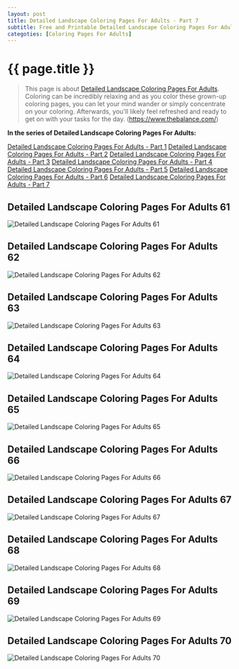 ```yaml
---
layout: post
title: Detailed Landscape Coloring Pages For Adults - Part 7
subtitle: Free and Printable Detailed Landscape Coloring Pages For Adults - Part 7
categoties: [Coloring Pages For Adults]
---
```

{{ page.title }}
================
> This page is about [Detailed Landscape Coloring Pages For Adults](https://hoanghabelle.github.io/). Coloring can be incredibly relaxing and as you color these grown-up coloring pages, you can let your mind wander or simply concentrate on your coloring. Afterwards, you'll likely feel refreshed and ready to get on with your tasks for the day. (https://www.thebalance.com/)

**In the series of Detailed Landscape Coloring Pages For Adults:**

[Detailed Landscape Coloring Pages For Adults - Part 1](https://hoanghabelle.github.io/2017/11/09/Detailed-Landscape-Coloring-Pages-For-Adults-part-1.html)
[Detailed Landscape Coloring Pages For Adults - Part 2](https://hoanghabelle.github.io/2017/11/09/Detailed-Landscape-Coloring-Pages-For-Adults-part-2.html)
[Detailed Landscape Coloring Pages For Adults - Part 3](https://hoanghabelle.github.io/2017/11/09/Detailed-Landscape-Coloring-Pages-For-Adults-part-3.html)
[Detailed Landscape Coloring Pages For Adults - Part 4](https://hoanghabelle.github.io/2017/11/09/Detailed-Landscape-Coloring-Pages-For-Adults-part-4.html)
[Detailed Landscape Coloring Pages For Adults - Part 5](https://hoanghabelle.github.io/2017/11/09/Detailed-Landscape-Coloring-Pages-For-Adults-part-5.html)
[Detailed Landscape Coloring Pages For Adults - Part 6](https://hoanghabelle.github.io/2017/11/09/Detailed-Landscape-Coloring-Pages-For-Adults-part-6.html)
[Detailed Landscape Coloring Pages For Adults - Part 7](https://hoanghabelle.github.io/2017/11/09/Detailed-Landscape-Coloring-Pages-For-Adults-part-7.html)
## Detailed Landscape Coloring Pages For Adults 61
![Detailed Landscape Coloring Pages For Adults 61](https://hoanghabelle.github.io/img/Detailed-Landscape-Coloring-Pages-For-Adults%20(61).jpg "Detailed Landscape Coloring Pages For Adults 61")

## Detailed Landscape Coloring Pages For Adults 62
![Detailed Landscape Coloring Pages For Adults 62](https://hoanghabelle.github.io/img/Detailed-Landscape-Coloring-Pages-For-Adults%20(62).jpg "Detailed Landscape Coloring Pages For Adults 62")

## Detailed Landscape Coloring Pages For Adults 63
![Detailed Landscape Coloring Pages For Adults 63](https://hoanghabelle.github.io/img/Detailed-Landscape-Coloring-Pages-For-Adults%20(63).jpg "Detailed Landscape Coloring Pages For Adults 63")

## Detailed Landscape Coloring Pages For Adults 64
![Detailed Landscape Coloring Pages For Adults 64](https://hoanghabelle.github.io/img/Detailed-Landscape-Coloring-Pages-For-Adults%20(64).jpg "Detailed Landscape Coloring Pages For Adults 64")

<script async src="//pagead2.googlesyndication.com/pagead/js/adsbygoogle.js"></script><ins class="adsbygoogle" style="display:block" data-ad-format="fluid" data-ad-layout-key="-8i+1w-dq+e9+ft" data-ad-client="ca-pub-6753140515841889" data-ad-slot="6190446671"></ins> <script> (adsbygoogle = window.adsbygoogle || []).push({}); </script>

## Detailed Landscape Coloring Pages For Adults 65
![Detailed Landscape Coloring Pages For Adults 65](https://hoanghabelle.github.io/img/Detailed-Landscape-Coloring-Pages-For-Adults%20(65).jpg "Detailed Landscape Coloring Pages For Adults 65")

## Detailed Landscape Coloring Pages For Adults 66
![Detailed Landscape Coloring Pages For Adults 66](https://hoanghabelle.github.io/img/Detailed-Landscape-Coloring-Pages-For-Adults%20(66).jpg "Detailed Landscape Coloring Pages For Adults 66")

## Detailed Landscape Coloring Pages For Adults 67
![Detailed Landscape Coloring Pages For Adults 67](https://hoanghabelle.github.io/img/Detailed-Landscape-Coloring-Pages-For-Adults%20(67).jpg "Detailed Landscape Coloring Pages For Adults 67")

## Detailed Landscape Coloring Pages For Adults 68
![Detailed Landscape Coloring Pages For Adults 68](https://hoanghabelle.github.io/img/Detailed-Landscape-Coloring-Pages-For-Adults%20(68).jpg "Detailed Landscape Coloring Pages For Adults 68")

<script async src="//pagead2.googlesyndication.com/pagead/js/adsbygoogle.js"></script><ins class="adsbygoogle" style="display:block" data-ad-format="fluid" data-ad-layout-key="-8i+1w-dq+e9+ft" data-ad-client="ca-pub-6753140515841889" data-ad-slot="6190446671"></ins> <script> (adsbygoogle = window.adsbygoogle || []).push({}); </script>

## Detailed Landscape Coloring Pages For Adults 69
![Detailed Landscape Coloring Pages For Adults 69](https://hoanghabelle.github.io/img/Detailed-Landscape-Coloring-Pages-For-Adults%20(69).jpg "Detailed Landscape Coloring Pages For Adults 69")

## Detailed Landscape Coloring Pages For Adults 70
![Detailed Landscape Coloring Pages For Adults 70](https://hoanghabelle.github.io/img/Detailed-Landscape-Coloring-Pages-For-Adults%20(70).jpg "Detailed Landscape Coloring Pages For Adults 70")

